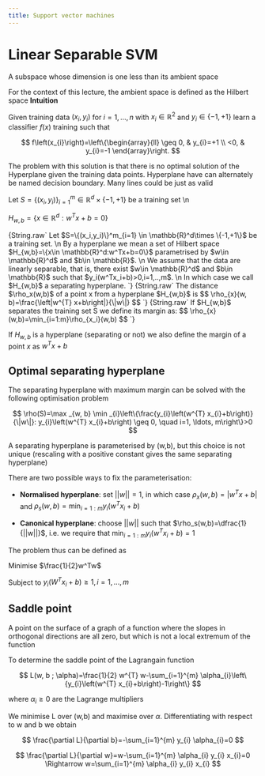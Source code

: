 ```yaml
---
title: Support vector machines
---
```


# Linear Separable SVM

<Definition name="Hyperplane">
A subspace whose dimension is one less than its ambient space
</Definition>

For the context of this lecture, the ambient space is defined as the
Hilbert space **Intuition**

Given training data $(x_i,y_i)$ for $i=1,...,n$ with
$x_i\in \mathbb{R}^2$ and $y_i\in\{-1,+1\}$ learn a classifier $f(x)$
training such that

$$
f\left(x_{i}\right)=\left\{\begin{array}{ll}
\geq 0, & y_{i}=+1 \\
<0, & y_{i}=-1
\end{array}\right.
$$

The problem with this solution is that there is no
optimal solution of the Hyperplane given the training data points.
Hyperplane have can alternately be named decision boundary. Many lines
could be just as valid

Let $S=\{(x_i,y_i)\}^m_{i=1} \in \mathbb{R}^d\times \{-1,+1\}$ be a training set \n

$H_{w,b}=\{x\in \mathbb{R}^d:w^Tx+b=0\}$

<Definition name="Separating Hyperplane">
{String.raw`
Let $S=\{(x_i,y_i)\}^m_{i=1} \in \mathbb{R}^d\times \{-1,+1\}$ be a training set. \n
By a hyperplane we mean a set of Hilbert space $H_{w,b}=\{x\in \mathbb{R}^d:w^Tx+b=0\}$ parametrised by $w\in \mathbb{R}^d$ and $b\in \mathbb{R}$. \n
We assume that the data are linearly separable, that is, there exist $w\in \mathbb{R}^d$ and $b\in \mathbb{R}$ such that $y_i(w^Tx_i+b)>0,i=1,..,m$. \n
In which case we call $H_{w,b}$ a separating hyperplane.
`}
</Definition>

<Definition name="Distance">
{String.raw`
The distance $\rho_x(w,b)$ of a point x from a hyperplane $H_{w,b}$ is
$$
\rho_{x}(w, b)=\frac{\left|w^{T} x+b\right|}{\|w\|}
$$
`}
</Definition>

<Definition name="Margin">
{String.raw`
If $H_{w,b}$ separates the training set S we define its margin as:
$$
\rho_{x}(w,b)=\min_{i=1:m}\rho_{x_i}(w,b)
$$
`}
</Definition>

If $H_{w,b}$ is a hyperplane (separating or not) we also define the
margin of a point $x$ as $w^Tx+b$

## Optimal separating hyperplane

The separating hyperplane with maximum margin can be solved with the
following optimisation problem

$$
\rho(S)=\max _{w, b} \min _{i}\left\{\frac{y_{i}\left(w^{T} x_{i}+b\right)}{\|w\|}: y_{i}\left(w^{T} x_{i}+b\right) \geq 0, \quad i=1, \ldots, m\right\}>0
$$

A separating hyperplane is parameterised by (w,b), but this choice is
not unique (rescaling with a positive constant gives the same separating
hyperplane)

There are two possible ways to fix the parameterisation:

- **Normalised hyperplane**: set $||w||=1$, in which case
  $\rho_{x}(w,b)=|w^Tx+b|$ and $\rho_s(w,b)=\min_{i=1:m}y_i(w^Tx_i+b)$

- **Canonical hyperplane**: choose $||w||$ such that
  $\rho_s(w,b)=\dfrac{1}{||w||}$, i.e. we require that
  $\min_{i=1:m}y_i(w^Tx_i+b)=1$

The problem thus can be defined as

Minimise $\frac{1}{2}w^Tw$

Subject to $y_i(W^Tx_i+b)\geqslant1, i=1,...,m$

## Saddle point

<Definition name="Saddle Point">
A point on the surface of a graph of a function where the slopes in orthogonal directions are all zero, but which is not a local extremum of the function
</Definition>

To determine the saddle point of the Lagrangain function

$$
L(w, b ; \alpha)=\frac{1}{2} w^{T} w-\sum_{i=1}^{m} \alpha_{i}\left\{y_{i}\left(w^{T} x_{i}+b\right)-1\right\}
$$

where $\alpha_{i}\geqslant0$ are the Lagrange multipliers

We minimise L over (w,b) and maximise over $\alpha$. Differentiating
with respect to w and b we obtain

$$
\frac{\partial L}{\partial b}=-\sum_{i=1}^{m} y_{i} \alpha_{i}=0
$$

$$
\frac{\partial L}{\partial w}=w-\sum_{i=1}^{m} \alpha_{i} y_{i} x_{i}=0 \Rightarrow w=\sum_{i=1}^{m} \alpha_{i} y_{i} x_{i}
$$
